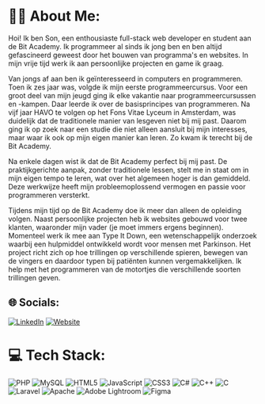 # 🧑‍💻 About Me:

Hoi! Ik ben Son, een enthousiaste full-stack web developer en student aan de Bit Academy. Ik programmeer al sinds ik jong ben en ben altijd gefascineerd geweest door het bouwen van programma's en websites. In mijn vrije tijd werk ik aan persoonlijke projecten en game ik graag.

Van jongs af aan ben ik geïnteresseerd in computers en programmeren. Toen ik zes jaar was, volgde ik mijn eerste programmeercursus. Voor een groot deel van mijn jeugd ging ik elke vakantie naar programmeercursussen en -kampen. Daar leerde ik over de basisprincipes van programmeren. Na vijf jaar HAVO te volgen op het Fons Vitae Lyceum in Amsterdam, was duidelijk dat de traditionele manier van lesgeven niet bij mij past. Daarom ging ik op zoek naar een studie die niet alleen aansluit bij mijn interesses, maar waar ik ook op mijn eigen manier kan leren. Zo kwam ik terecht bij de Bit Academy.

Na enkele dagen wist ik dat de Bit Academy perfect bij mij past. De praktijkgerichte aanpak, zonder traditionele lessen, stelt me in staat om in mijn eigen tempo te leren, wat over het algemeen hoger is dan gemiddeld. Deze werkwijze heeft mijn probleemoplossend vermogen en passie voor programmeren versterkt.

Tijdens mijn tijd op de Bit Academy doe ik meer dan alleen de opleiding volgen. Naast persoonlijke projecten heb ik websites gebouwd voor twee klanten, waaronder mijn vader (je moet immers ergens beginnen). Momenteel werk ik mee aan Type It Down, een wetenschappelijk onderzoek waarbij een hulpmiddel ontwikkeld wordt voor mensen met Parkinson. Het project richt zich op hoe trillingen op verschillende spieren, bewegen van de vingers en daardoor typen bij patiënten kunnen vergemakkelijken. Ik help met het programmeren van de motortjes die verschillende soorten trillingen geven.

## 🌐 Socials:

[![LinkedIn](https://img.shields.io/badge/LinkedIn-%230077B5.svg?logo=linkedin&logoColor=white)](https://linkedin.com/in/https://www.linkedin.com/in/son-bram/) [![Website](https://img.shields.io/badge/Website-%2312100E.svg?logoColor=white)](https://vdburg.site/)


# 💻 Tech Stack:
![PHP](https://img.shields.io/badge/php-%23777BB4.svg?style=for-the-badge&logo=php&logoColor=white) ![MySQL](https://img.shields.io/badge/mysql-4479A1.svg?style=for-the-badge&logo=mysql&logoColor=white) ![HTML5](https://img.shields.io/badge/html5-%23E34F26.svg?style=for-the-badge&logo=html5&logoColor=white) ![JavaScript](https://img.shields.io/badge/javascript-%23323330.svg?style=for-the-badge&logo=javascript&logoColor=%23F7DF1E) ![CSS3](https://img.shields.io/badge/css3-%231572B6.svg?style=for-the-badge&logo=css3&logoColor=white) ![C#](https://img.shields.io/badge/c%23-%23239120.svg?style=for-the-badge&logo=csharp&logoColor=white) ![C++](https://img.shields.io/badge/c++-%2300599C.svg?style=for-the-badge&logo=c%2B%2B&logoColor=white) ![C](https://img.shields.io/badge/c-%2300599C.svg?style=for-the-badge&logo=c&logoColor=white) ![Laravel](https://img.shields.io/badge/laravel-%23FF2D20.svg?style=for-the-badge&logo=laravel&logoColor=white) ![Apache](https://img.shields.io/badge/apache-%23D42029.svg?style=for-the-badge&logo=apache&logoColor=white) ![Adobe Lightroom](https://img.shields.io/badge/Adobe%20Lightroom-31A8FF.svg?style=for-the-badge&logo=Adobe%20Lightroom&logoColor=white) ![Figma](https://img.shields.io/badge/figma-%23F24E1E.svg?style=for-the-badge&logo=figma&logoColor=white)
